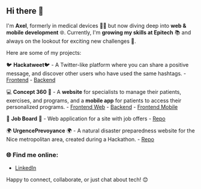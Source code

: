 ## Hi there 👋

I'm **Axel**, formerly in medical devices 👨‍⚕️ but now diving deep into **web & mobile development** 🌐. 
Currently, I'm **growing my skills at Epitech** 📚 and always on the lookout for exciting new challenges 🚀.

Here are some of my projects:

🐦 **Hackatweet**🐦 - A Twitter-like platform where you can share a positive message, and discover other users who have used the same hashtags.
    - [Frontend](https://github.com/axelhuguet33/hackatweet-front)
    - [Backend](https://github.com/axelhuguet33/hackatweet-back)

💻 **Concept 360** 📲 - A **website** for specialists to manage their patients, exercises, and programs, and a **mobile app** for patients to access their personalized programs.
    - [Frontend Web](https://github.com/mrvalbass/concept360-frontend-web)
    - [Backend](https://github.com/mrvalbass/concept360-backend)
    - [Frontend Mobile](https://github.com/mrvalbass/concept360-frontend-mobile)

📰 **Job Board** 📰 - Web application for a site with job offers
    - [Repo](https://github.com/yanamlnk/job-board)
    
🌍 **UrgencePrevoyance** 🌍 - A natural disaster preparedness website for the Nice metropolitan area, created during a Hackathon.
    - [Repo](https://github.com/StevenMarco/UrgencePrevoyance)

### 🌐 Find me online:
- [LinkedIn](www.linkedin.com/in/axel-huguet)

Happy to connect, collaborate, or just chat about tech! 😊
